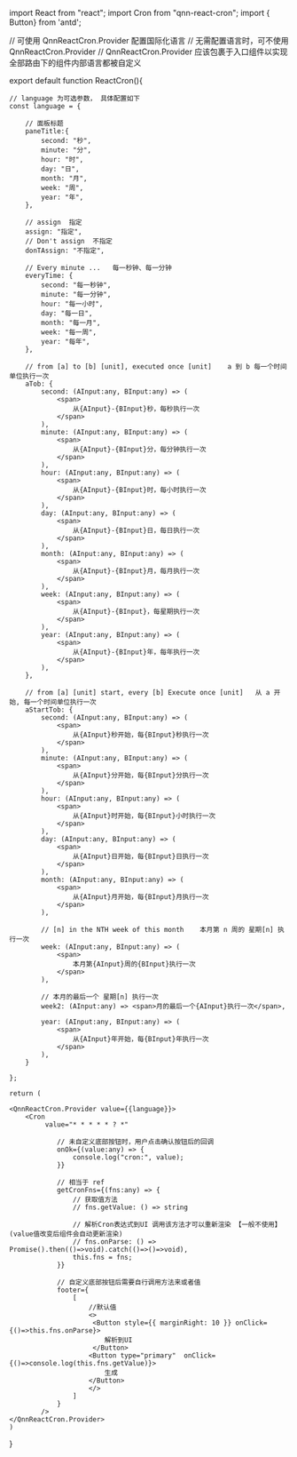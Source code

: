 import React from "react";
import Cron from "qnn-react-cron";
import {  Button} from 'antd';


// 可使用 QnnReactCron.Provider 配置国际化语言
// 无需配置语言时，可不使用  QnnReactCron.Provider
// QnnReactCron.Provider 应该包裹于入口组件以实现全部路由下的组件内部语言都被自定义

export default function  ReactCron(){

    // language 为可选参数， 具体配置如下
    const language = {
        
        // 面板标题
        paneTitle:{
            second: "秒",
            minute: "分",
            hour: "时",
            day: "日",
            month: "月",
            week: "周",
            year: "年",
        },

        // assign  指定
        assign: "指定",
        // Don't assign  不指定
        donTAssign: "不指定",

        // Every minute ...   每一秒钟、每一分钟
        everyTime: {
            second: "每一秒钟",
            minute: "每一分钟",
            hour: "每一小时",
            day: "每一日",
            month: "每一月",
            week: "每一周",
            year: "每年",
        },

        // from [a] to [b] [unit], executed once [unit]    a 到 b 每一个时间单位执行一次
        aTob: {
            second: (AInput:any, BInput:any) => (
                <span>
                    从{AInput}-{BInput}秒，每秒执行一次
                </span>
            ),
            minute: (AInput:any, BInput:any) => (
                <span>
                    从{AInput}-{BInput}分，每分钟执行一次
                </span>
            ),
            hour: (AInput:any, BInput:any) => (
                <span>
                    从{AInput}-{BInput}时，每小时执行一次
                </span>
            ),
            day: (AInput:any, BInput:any) => (
                <span>
                    从{AInput}-{BInput}日，每日执行一次
                </span>
            ),
            month: (AInput:any, BInput:any) => (
                <span>
                    从{AInput}-{BInput}月，每月执行一次
                </span>
            ),
            week: (AInput:any, BInput:any) => (
                <span>
                    从{AInput}-{BInput}，每星期执行一次
                </span>
            ),
            year: (AInput:any, BInput:any) => (
                <span>
                    从{AInput}-{BInput}年，每年执行一次
                </span>
            ),
        },

        // from [a] [unit] start, every [b] Execute once [unit]   从 a 开始, 每一个时间单位执行一次
        aStartTob: {
            second: (AInput:any, BInput:any) => (
                <span>
                    从{AInput}秒开始，每{BInput}秒执行一次
                </span>
            ),
            minute: (AInput:any, BInput:any) => (
                <span>
                    从{AInput}分开始，每{BInput}分执行一次
                </span>
            ),
            hour: (AInput:any, BInput:any) => (
                <span>
                    从{AInput}时开始，每{BInput}小时执行一次
                </span>
            ),
            day: (AInput:any, BInput:any) => (
                <span>
                    从{AInput}日开始，每{BInput}日执行一次
                </span>
            ),
            month: (AInput:any, BInput:any) => (
                <span>
                    从{AInput}月开始，每{BInput}月执行一次
                </span>
            ),

            // [n] in the NTH week of this month    本月第 n 周的 星期[n] 执行一次
            week: (AInput:any, BInput:any) => (
                <span>
                    本月第{AInput}周的{BInput}执行一次
                </span>
            ),

            // 本月的最后一个 星期[n] 执行一次
            week2: (AInput:any) => <span>月的最后一个{AInput}执行一次</span>,

            year: (AInput:any, BInput:any) => (
                <span>
                    从{AInput}年开始，每{BInput}年执行一次
                </span>
            ),
        }
                        
    };

    return (
        
    <QnnReactCron.Provider value={{language}}>
        <Cron
             value="* * * * * ? *"
                
                // 未自定义底部按钮时，用户点击确认按钮后的回调
                onOk={(value:any) => {
                    console.log("cron:", value);
                }}

                // 相当于 ref
                getCronFns={(fns:any) => {
                    // 获取值方法
                    // fns.getValue: () => string

                    // 解析Cron表达式到UI 调用该方法才可以重新渲染 【一般不使用】(value值改变后组件会自动更新渲染)
                    // fns.onParse: () => Promise().then(()=>void).catch(()=>()=>void),
                    this.fns = fns;
                }}

                // 自定义底部按钮后需要自行调用方法来或者值
                footer={
                    [
                        //默认值
                        <>
                         <Button style={{ marginRight: 10 }} onClick={()=>this.fns.onParse}>
                            解析到UI
                         </Button>
                        <Button type="primary"  onClick={()=>console.log(this.fns.getValue)}>
                            生成
                        </Button>
                        </>
                    ]
                }
            />
    </QnnReactCron.Provider>
    )
}